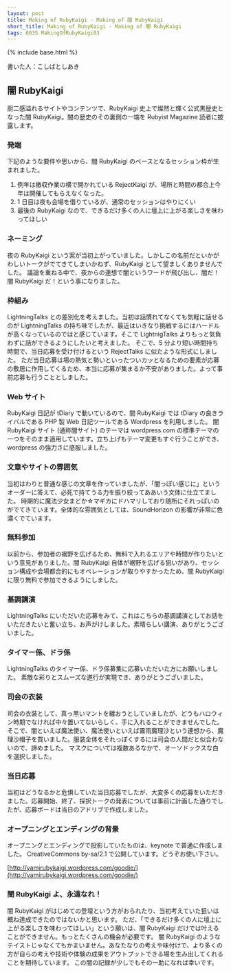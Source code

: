 ```yaml
---
layout: post
title: Making of RubyKaigi - Making of 闇 RubyKaigi
short_title: Making of RubyKaigi - Making of 闇 RubyKaigi
tags: 0035 MakingOfRubyKaigi03
---
```

{% include base.html %}


書いた人：こしばとしあき

## 闇 RubyKaigi

厨二感溢れるサイトやコンテンツで、RubyKaigi 史上で燦然と輝く公式黒歴史となった闇 RubyKaigi。闇の歴史のその裏側の一端を Rubyist Magazine 読者に披露します。

### 発端

下記のような要件や思いから、闇 RubyKaigi のベースとなるセッション枠が生まれました。

1. 例年は撤収作業の横で開かれている RejectKaigi が、場所と時間の都合上今年は開催してもらえなくなった。
1. 1 日目は夜も会場を借りているが、通常のセッションはやりにくい
1. 最後の RubyKaigi なので、できるだけ多くの人に壇上に上がる楽しさを味わってほしい


### ネーミング

夜の RubyKaigi という案が当初上がっていました。しかしこの名前だといかがわしいトークがでてきてしまいかねず、RubyKaigi として望ましくありませんでした。
議論を重ねる中で、夜からの連想で闇というワードが飛び出し、闇だ！闇 RubyKaigi だ！という事になりました。

### 枠組み

LightningTalks との差別化を考えました。当初は話慣れてなくても気軽に話せるのが LightningTalks の持ち味でしたが、最近はいきなり挑戦するにはハードルが高くなっているのではと感じています。そこで LightnigTalks よりもっと気負わずに話ができるようにしたいと考えました。
そこで、5 分より短い時間持ち時間で、当日応募を受け付けるという RejectTalks に似たような形式にしました。
ただ当日応募は場の熱気と勢いといったついカッとなるための要素が応募の敷居に作用してくるため、本当に応募が集まるか不安がありました。よって事前応募も行うこととしました。

### Web サイト

RubyKaigi 日記が tDiary で動いているので、闇 RubyKaigi では tDiary の良きライバルである PHP 製 Web 日記ツールである Wordpress を利用しました。
闇 RubyKaigi サイト (通称闇サイト) のテーマは wordpress.com の標準テーマの一つをそのまま適用しています。立ち上げもテーマ変更もすぐ行うことができ、wordpress の強力さに感服しました。

### 文章やサイトの雰囲気

当初はわりと普通な感じの文章を作っていましたが、「闇っぽい感じに」というオーダーに答えて、必死で持てうる力を振り絞ってああいう文体に仕立てました。
時期的に魔法少女まどか☆マギカにドハマリしており随所にそれっぽいのがでてきています。全体的な雰囲気としては、SoundHorizon の影響が非常に色濃くでています。

### 無料参加

以前から、参加者の裾野を広げるため、無料で入れるエリアや時間が作りたいという意見がありました。闇 RubyKaigi 自体が裾野を広げる狙いがあり、セッション構成や会場都合的にもオペレーションが取りやすかったため、闇 RubyKaigi に限り無料で参加できるようにしました。

### 基調講演

LightningTalks にいただいた応募をみて、これはこちらの基調講演としてお話をいただきたいと奮い立ち、お声がけしました。素晴らしい講演、ありがとうございました。

### タイマー係、ドラ係

LightningTalks のタイマー係、ドラ係募集に応募いただいた方にお願いしました。
素敵な彩りとスムーズな進行が実現でき、ありがとうございました。

### 司会の衣装

司会の衣装として、真っ黒いマントを纏おうとしていましたが、どうもハロウィン時期でなければ中々置いてないらしく、手に入れることができませんでした。
そこで、闇といえば魔法使い、魔法使いといえば霧雨魔理沙という連想から、魔理沙帽子を買いました。服装全体をそれっぽくするには司会の人間だと似合わないので、諦めました。
マスクについては複数あるなかで、オーソドックスな白を選択しました。

### 当日応募

当初はどうなるかと危惧していた当日応募でしたが、大変多くの応募をいただきました。応募開始、終了、採択トークの発表については事前に計画した通りでしたが、応募ボードは当日のアドリブで作成しました。

### オープニングとエンディングの背景

オープニングとエンディングで投影していたものは、keynote で普通に作成しました。
CreativeCommons by-sa/2.1 で公開しています。どうぞお使い下さい。

[http://yamirubykaigi.wordpress.com/goodie/](http://yamirubykaigi.wordpress.com/goodie/)

### 闇 RubyKaigi よ、永遠なれ！

闇 RubyKaigi がはじめての登壇という方がおられたり、当初考えていた狙いは概ね達成できたのではないかと思います。
ただ、「できるだけ多くの人に壇上に上がる楽しさを味わってほしい」という願いは、闇 RubyKaigi だけでは叶えることができません。もっとたくさんの機会が必要です。
闇 RubyKaigi のようなテイストじゃなくてもかまいません。あなたなりの考えや味付けで、より多くの方が自らの考えや技術や体験の成果をアウトプットできる場を生み出してくれることを期待しています。
この闇の記録が少しでもその一助になれば幸いです。


